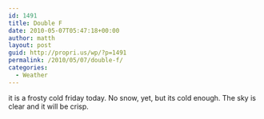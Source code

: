 ```yaml
---
id: 1491
title: Double F
date: 2010-05-07T05:47:18+00:00
author: matth
layout: post
guid: http://propri.us/wp/?p=1491
permalink: /2010/05/07/double-f/
categories:
  - Weather
---
```

it is a frosty cold friday today. No snow, yet, but its cold enough. The sky is clear and it will be crisp.